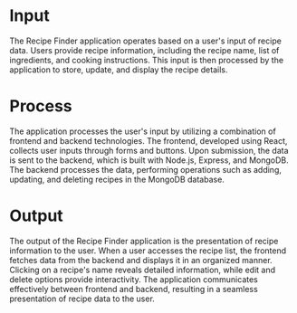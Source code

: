 # Input

The Recipe Finder application operates based on a user's input of recipe data. Users provide recipe information, including the recipe name, list of ingredients, and cooking instructions. This input is then processed by the application to store, update, and display the recipe details.

# Process

The application processes the user's input by utilizing a combination of frontend and backend technologies. The frontend, developed using React, collects user inputs through forms and buttons. Upon submission, the data is sent to the backend, which is built with Node.js, Express, and MongoDB. The backend processes the data, performing operations such as adding, updating, and deleting recipes in the MongoDB database.

# Output

The output of the Recipe Finder application is the presentation of recipe information to the user. When a user accesses the recipe list, the frontend fetches data from the backend and displays it in an organized manner. Clicking on a recipe's name reveals detailed information, while edit and delete options provide interactivity. The application communicates effectively between frontend and backend, resulting in a seamless presentation of recipe data to the user.